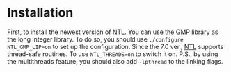 # Installation

First, to install the newest version of [NTL]. You can use the [GMP] library as the long integer library. To do so, you should use `./configure NTL_GMP_LIP=on` to set up the configuration. Since the 7.0 ver., [NTL] supports thread-safe routines. To use `NTL_THREADS=on` to switch it on. 
P.S., by using the multithreads feature, you should also add `-lpthread` to the linking flags. 

[NTL]: http://www.shoup.net/ntl/download.html
[GMP]: https://gmplib.org